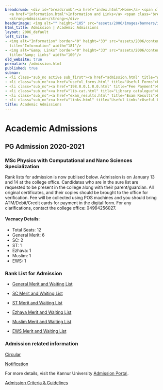 ```yaml
---
breadcrumb: <div id="breadcrumb"><a href="index.html">Home</a> <span class="breadcrumb_spacer">&gt;</span>
  <a href="information.html">Information and Links</a> <span class="breadcrumb_spacer">&gt;</span>
  <strong>Admission</strong></div>
headerimage: <img alt="" height="105" src="assets/2006/images/banners/information.jpg" width="472"/>
html_title: Admission | Academic Admissions
layout: 2006_default
left_title:
- <img alt="Information" border="0" height="33" src="assets/2006/content/gt/906693ac014c2227b2675d4b9884fcc4.png"
  title="Information" width="181"/>
- <img alt="&amp; Links" border="0" height="33" src="assets/2006/content/gt/4c1dbfb3fc946f081422a677e255f9f4.png"
  title="&amp; Links" width="100"/>
old_website: true
permalink: /admission.html
published: true
subnav:
- <li class="sub_no active sub_first"><a href="admission.html" title="Admission">Admission</a></li>
- <li class="sub_no"><a href="useful_forms.html" title="Useful Forms">Useful Forms</a></li>
- <li class="sub_no"><a href="198.0.0.1.0.0.html" title="Fee Payment">Fee Payment</a></li>
- <li class="sub_no"><a href="lib-cat.html" title="Library catalogue">Library catalogue</a></li>
- <li class="sub_no"><a href="exam_results.html" title="Exam Results">Exam Results</a></li>
- <li class="sub_no"><a href="links.html" title="Useful Links">Useful Links</a></li>
title: Academic Admissions
---
```


# Academic Admissions

## PG Admission 2020-2021
### MSc Physics with Computational and Nano Sciences Specialization

Rank lists for admission is now publised below. Admission is on January 13 and 14 at the college office. Candidates who are in the sure list are requested to be present in the college along with their parent/guardian. All original certificates, and their copies should be brought to the office for verification. Fee will be collected using POS machines and you should bring ATM/Debit/Credit cards for payment in the digital form. For any clarifications, contact the college office: 04994256027.

#### Vacnacy Details:
* Total Seats: 12
* General Merit: 6
* SC: 2
* ST: 1
* Ezhava: 1
* Muslim: 1
* EWS: 1

### Rank List for Admission

* [General Merit and Waiting List](assets/2006/picture/upload/file/GNML.pdf)

* [SC Merit and Waiting List](assets/2006/picture/upload/file/SCML.pdf)

* [ST Merit and Waiting List](assets/2006/picture/upload/file/STWL.pdf)

* [Ezhava Merit and Waiting List](assets/2006/picture/upload/file/EZML.pdf)

* [Muslim Merit and Waiting List](assets/2006/picture/upload/file/MUML.pdf)

* [EWS Merit and Waiting List](assets/2006/picture/upload/file/EWSML.pdf)


### Admission related information

[Circular](http://admission.kannuruniversity.ac.in/Circular%20-%20Newgen%20Courses%20Admission.pdf)

[Notification](http://admission.kannuruniversity.ac.in/Notification-Newgen%20Courses.pdf)

For more details, visit the Kannur University [Admission Portal](http://admission.kannuruniversity.ac.in/). 

[Admission Criteria &
Guidelines](http://admission.kannuruniversity.ac.in/PGSWS2020/pdfs/PGColleges2020-final.pdf)
